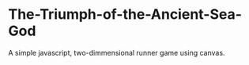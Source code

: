 The-Triumph-of-the-Ancient-Sea-God
==================================

A simple javascript, two-dimmensional runner game using canvas.